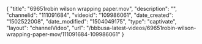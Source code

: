 {
    "title": "69651robin wilson wrapping paper.mov",
    "description": "",
    "channelid": "111091684",
    "videoid": "109986061",
    "date_created": "1502522008",
    "date_modified": "1504049175",
    "type": "captivate",
    "layout": "channelVideo",
    "url": "\/bbbusa-latest-videos\/69651robin-wilson-wrapping-paper-mov\/111091684-109986061"
}